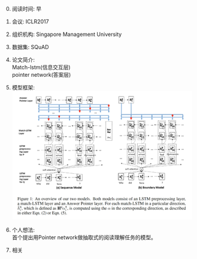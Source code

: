 0. 阅读时间:  早
1. 会议:  ICLR2017
2. 组织机构: Singapore Management University  
3. 数据集:   SQuAD
4. 论文简介:  
Match-lstm(信息交互层)  
pointer network(答案层)  

5. 模型框架:    
![image](https://github.com/dengyuning/paper-reading-notes/blob/master/paper_pictures/match_lstm.png?raw=true)

6. 个人想法:   
首个提出用Pointer network做抽取式的阅读理解任务的模型。

7. 相关  
